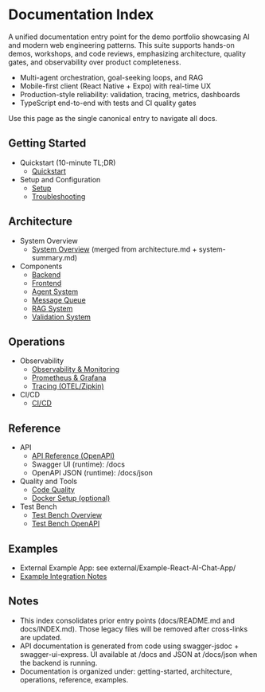 # Documentation Index

A unified documentation entry point for the demo portfolio showcasing AI and modern web engineering patterns. This suite supports hands-on demos, workshops, and code reviews, emphasizing architecture, quality gates, and observability over product completeness.

- Multi-agent orchestration, goal-seeking loops, and RAG
- Mobile-first client (React Native + Expo) with real-time UX
- Production-style reliability: validation, tracing, metrics, dashboards
- TypeScript end-to-end with tests and CI quality gates

Use this page as the single canonical entry to navigate all docs.

## Getting Started

- Quickstart (10-minute TL;DR)
  - [Quickstart](./getting-started/quickstart.md)
- Setup and Configuration
  - [Setup](./getting-started/setup.md)
  - [Troubleshooting](./getting-started/troubleshooting.md)

## Architecture

- System Overview
  - [System Overview](./architecture/system-overview.md) (merged from architecture.md + system-summary.md)
- Components
  - [Backend](./architecture/components/backend.md)
  - [Frontend](./architecture/components/frontend.md)
  - [Agent System](./architecture/components/agents.md)
  - [Message Queue](./architecture/components/message-queue.md)
  - [RAG System](./architecture/components/rag-system.md)
  - [Validation System](./architecture/components/validation-system.md)

## Operations

- Observability
  - [Observability & Monitoring](./operations/observability.md)
  - [Prometheus & Grafana](./operations/prometheus-grafana.md)
  - [Tracing (OTEL/Zipkin)](./operations/tracing.md)
- CI/CD
  - [CI/CD](./operations/ci-cd.md)

## Reference

- API
  - [API Reference (OpenAPI)](./reference/api-reference.md)
  - Swagger UI (runtime): /docs
  - OpenAPI JSON (runtime): /docs/json
- Quality and Tools
  - [Code Quality](./reference/code-quality.md)
  - [Docker Setup (optional)](./reference/docker-setup.md)
- Test Bench
  - [Test Bench Overview](./reference/test-bench.md)
  - [Test Bench OpenAPI](./reference/test-bench-openapi.yaml)

## Examples

- External Example App: see external/Example-React-AI-Chat-App/
- [Example Integration Notes](./examples/external-app.md)

## Notes

- This index consolidates prior entry points (docs/README.md and docs/INDEX.md). Those legacy files will be removed after cross-links are updated.
- API documentation is generated from code using swagger-jsdoc + swagger-ui-express. UI available at /docs and JSON at /docs/json when the backend is running.
- Documentation is organized under: getting-started, architecture, operations, reference, examples.
